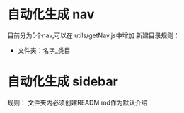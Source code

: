 # 自动化生成 nav
目前分为5个nav,可以在 utils/getNav.js中增加
新建目录规则：
- 文件夹：名字_类目

# 自动化生成 sidebar
规则： 文件夹内必须创建READM.md作为默认介绍



